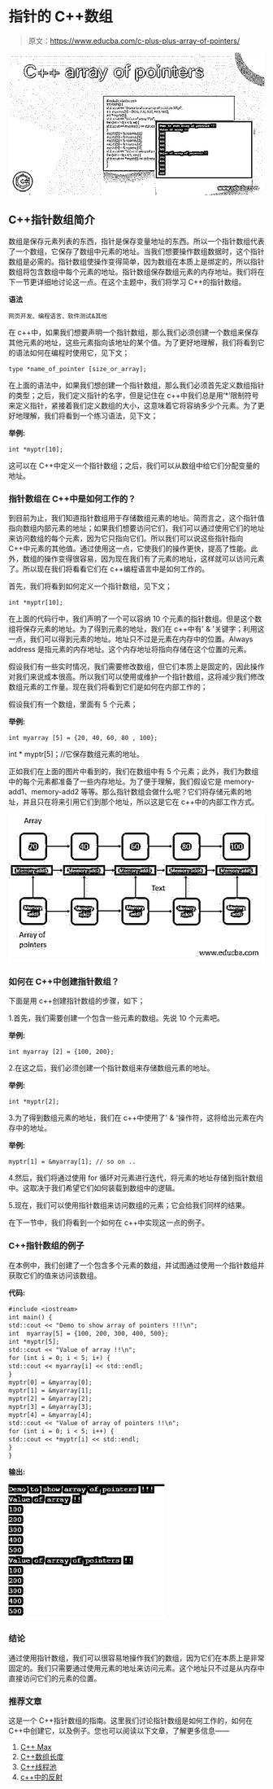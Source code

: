 # 指针的 C++数组

> 原文：<https://www.educba.com/c-plus-plus-array-of-pointers/>

![C++ array of pointers](img/d27d13f99c546470239f44c1f37b738c.png)



## C++指针数组简介

数组是保存元素列表的东西，指针是保存变量地址的东西。所以一个指针数组代表了一个数组，它保存了数组中元素的地址。当我们想要操作数组数据时，这个指针数组是必需的。指针数组使操作变得简单，因为数组在本质上是绑定的，所以指针数组将包含数组中每个元素的地址。指针数组保存数组元素的内存地址。我们将在下一节更详细地讨论这一点。在这个主题中，我们将学习 C++的指针数组。

**语法**

<small>网页开发、编程语言、软件测试&其他</small>

在 c++中，如果我们想要声明一个指针数组，那么我们必须创建一个数组来保存其他元素的地址，这些元素指向该地址的某个值。为了更好地理解，我们将看到它的语法如何在编程时使用它，见下文；

```
type *name_of_pointer [size_or_array];
```

在上面的语法中，如果我们想创建一个指针数组，那么我们必须首先定义数组指针的类型；之后，我们定义指针的名字，但是记住在 c++中我们总是用‘*’限制符号来定义指针，紧接着我们定义数组的大小，这意味着它将容纳多少个元素。为了更好地理解，我们将看到一个练习语法，见下文；

**举例:**

```
int *myptr[10];
```

这可以在 C++中定义一个指针数组；之后，我们可以从数组中给它们分配变量的地址。

### 指针数组在 C++中是如何工作的？

到目前为止，我们知道指针数组用于存储数组元素的地址。简而言之，这个指针值指向数组内部元素的地址；如果我们想要访问它们，我们可以通过使用它们的地址来访问数组的每个元素，因为它只指向它们。所以我们可以说这些指针指向 C++中元素的其他值。通过使用这一点，它使我们的操作更快，提高了性能。此外，数组的操作变得很容易，因为现在我们有了元素的地址，这样就可以访问元素了。所以现在我们将看看它们在 c++编程语言中是如何工作的。

首先，我们将看到如何定义一个指针数组，见下文；

```
int *myptr[10];
```

在上面的代码行中，我们声明了一个可以容纳 10 个元素的指针数组。但是这个数组将保存元素的地址。为了得到元素的地址，我们在 c++中有' & '关键字；利用这一点，我们可以得到元素的地址。地址只不过是元素在内存中的位置。Always address 是指元素的内存地址。这个内存地址将指向存储在这个位置的元素。

假设我们有一些实时情况，我们需要修改数组，但它们本质上是固定的，因此操作对我们来说成本很高。所以我们可以使用或维护一个指针数组，这将减少我们修改数组元素的工作量。现在我们将看到它们是如何在内部工作的；

假设我们有一个数组，里面有 5 个元素；

**举例:**

```
int myarray [5] = {20, 40, 60, 80 , 100};
```

int * myptr[5]；//它保存数组元素的地址。

正如我们在上面的图片中看到的，我们在数组中有 5 个元素；此外，我们为数组中的每个元素都准备了一些内存地址。为了便于理解，我们假设它是 memory-add1、memory-add2 等等。那么指针数组会做什么呢？它们将存储元素的地址，并且只在将来引用它们到那个地址，所以这是它在 c++中的内部工作方式。

![array-of-pointers-image](img/eaaa870387d0d995385088dc12d9ede0.png)



### 如何在 C++中创建指针数组？

下面是用 c++创建指针数组的步骤，如下；

1.首先，我们需要创建一个包含一些元素的数组。先说 10 个元素吧。

**举例:**

```
int myarray [2] = {100, 200};
```

2.在这之后，我们必须创建一个指针数组来存储数组元素的地址。

**举例:**

```
int *myptr[2];
```

3.为了得到数组元素的地址，我们在 c++中使用了' & '操作符，这将给出元素在内存中的地址。

**举例:**

```
myptr[1] = &myarray[1]; // so on ..
```

4.然后，我们将通过使用 for 循环对元素进行迭代，将元素的地址存储到指针数组中。这取决于我们希望它们如何装载到数组中的逻辑。

5.现在，我们可以使用指针数组来访问数组的元素；它会给我们同样的结果。

在下一节中，我们将看到一个如何在 c++中实现这一点的例子。

### C++指针数组的例子

在本例中，我们创建了一个包含多个元素的数组，并试图通过使用一个指针数组并获取它们的值来访问该数组。

**代码:**

```
#include <iostream>
int main() {
std::cout << "Demo to show array of pointers !!!\n";
int  myarray[5] = {100, 200, 300, 400, 500};
int *myptr[5];
std::cout << "Value of array !!\n";
for (int i = 0; i < 5; i+) {
std::cout << myarray[i] << std::endl;
}
myptr[0] = &myarray[0];
myptr[1] = &myarray[1];
myptr[2] = &myarray[2];
myptr[3] = &myarray[3];
myptr[4] = &myarray[4];
std::cout << "Value of array of pointers !!\n";
for (int i = 0; i < 5; i++) {
std::cout << *myptr[i] << std::endl;
}
}
```

**输出:**

![C++ array of pointers output](img/9826d813adb6bd26de30084efcd4687a.png)



### 结论

通过使用指针数组，我们可以很容易地操作我们的数组，因为它们在本质上是非常固定的。我们只需要通过使用元素的地址来访问元素。这个地址只不过是从内存中直接访问它们的元素的位置。

### 推荐文章

这是一个 C++指针数组的指南。这里我们讨论指针数组是如何工作的，如何在 C++中创建它，以及例子。您也可以阅读以下文章，了解更多信息——

1.  [C++ Max](https://www.educba.com/c-plus-plus-max/)
2.  [C++数组长度](https://www.educba.com/c-plus-plus-length-of-array/)
3.  [C++线程池](https://www.educba.com/c-plus-plus-thread-pool/)
4.  [c++中的反射](https://www.educba.com/reflection-in-c-plus-plus/)





